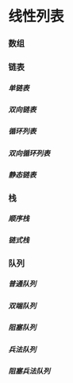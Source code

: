 # 线性列表
### 数组
### 链表
##### 单链表
##### 双向链表
##### 循环列表
##### 双向循环列表
##### 静态链表
### 栈
##### 顺序栈
##### 链式栈
### 队列
##### 普通队列
##### 双端队列
##### 阻塞队列
##### 兵法队列
##### 阻塞兵法队列
